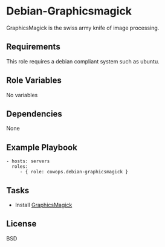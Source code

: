 Debian-Graphicsmagick
=====================

GraphicsMagick is the swiss army knife of image processing.

Requirements
------------

This role requires a debian compliant system such as ubuntu.

Role Variables
--------------

No variables

Dependencies
------------

None

Example Playbook
----------------

    - hosts: servers
      roles:
         - { role: cowops.debian-graphicsmagick }

Tasks
-----

  - Install [GraphicsMagick](http://www.graphicsmagick.org/)

License
-------

BSD
